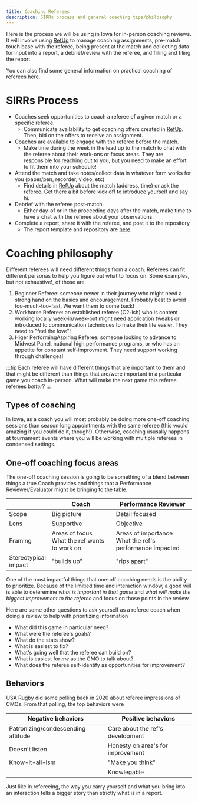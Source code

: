 ```yaml
---
title: Coaching Referees
description: SIRRs process and general coaching tips/philosophy
---
```


Here is the process we will be using in Iowa for in-person coaching reviews. It will involve using [RefUp](/referee-resources/refup) to manage coaching assignments, pre-match touch base with the referee, being present at the match and collecting data for input into a report, a debrief/review with the referee, and filling and filing the report.

You can also find some general information on practical coaching of referees here.

# SIRRs Process

- Coaches seek opportunities to coach a referee of a given match or a specific referee.
  - Communicate availability to get coaching offers created in [RefUp](/referee-resources/refup). Then, bid on the offers to receive an assignment.
- Coaches are available to engage with the referee before the match.
  - Make time during the week in the lead up to the match to chat with the referee about their work-ons or focus areas. They are responsible for reaching out to you, but you need to make an effort to fit them into your schedule!
- Attend the match and take notes/collect data in whatever form works for you (paper/pen, recorder, video, etc)
  - Find details in [RefUp](/referee-resources/refup) about the match (address, time) or ask the referee. Get there a bit before kick off to introduce yourself and say hi.
- Debrief with the referee post-match.
  - Either day-of or in the proceeding days after the match, make time to have a chat with the referee about your observations.
- Complete a report, share it with the referee, and post it to the repository
  - The report template and repository are <a href='https://drive.google.com/drive/folders/1Bj4w_p_EmoZOytCzThSfZhc1nSx3XGdD' target='_blank'>here</a>.

# Coaching philosophy

Different referees will need different things from a coach. Referees can fit different personas to help you figure out what to focus on. Some examples, but not exhaustive!, of those are

1. Beginner Referee: someone newer in their journey who might need a strong hand on the basics and encouragement. Probably best to avoid too-much-too-fast. We want them to come back!
2. Workhorse Referee: an established referee (C2-ish) who is content working locally week-in/week-out might need application tweaks or introduced to communication techniques to make their life easier. They need to "feel the love"!
3. Higer PerformingAspiring Referee: someone looking to advance to Midwest Panel, national high performance programs, or who has an appetite for constant self-improvment. They need support working through challenges!

:::tip
Each referee will have different things that are important to them and that might be different than things that are/were important in a particular game you coach in-person. What will make the next game this referee referees _better_?
:::

## Types of coaching

In Iowa, as a coach you will most probably be doing more one-off coaching sessions than season long appointments with the same referee (this would amazing if you could do it, though!). Otherwise, coaching ususally happens at tournament events where you will be working with multiple referees in condensed settings.

## One-off coaching focus areas

The one-off coaching session is going to be something of a blend between things a true Coach provides and things that a Performance Reviewer/Evaluator might be bringing to the table.

|                          | Coach                                            | Performance Reviewer                                        |
| ------------------------ | ------------------------------------------------ | ----------------------------------------------------------- |
| Scope                    | Big picture                                      | Detail focused                                              |
| Lens                     | Supportive                                       | Objective                                                   |
| Framing                  | Areas of focus<br/>What the ref wants to work on | Areas of importance<br/>What the ref's performance impacted |
| Stereotypical<br/>impact | "builds up"                                      | "rips apart"                                                |

One of the most impactful things that one-off coaching needs is the ability to prioritize. Because of the limitied time and interaction window, a good will is able to deteremine _what is important in that game_ and _what will make the biggest improvement to the referee_ and focus on those points in the review.

Here are some other questions to ask yourself as a referee coach when doing a review to help with prioritizing information

- What did this game in particular need?
- What were the referee's goals?
- What do the stats show?
- What is easiest to fix?
- What's going well that the referee can build on?
- What is easiest for _me_ as the CMO to talk about?
- What does the referee self-identify as opportunities for improvement?

## Behaviors

USA Rugby did some polling back in 2020 about referee impressions of CMOs. From that polling, the top behaviors were

| Negative behaviors                 | Positive behaviors                |
| ---------------------------------- | --------------------------------- |
| Patronizing/condescending attitude | Care about the ref's development  |
| Doesn't listen                     | Honesty on area's for improvement |
| Know-it-all-ism                    | "Make you think"                  |
|                                    | Knowlegable                       |

Just like in refereeing, the way you carry yourself and what you bring into an interaction tells a bigger story than strictly what is in a report.
